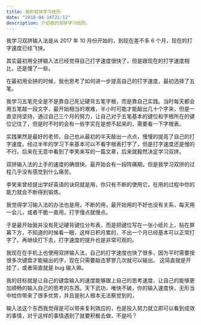 ```yaml
---
title: 我的双拼学习经历
date: "2018-04-14T21:12"
description: 介绍我的双拼学习经历。
---
```


我学习双拼输入法是从 2017 年 10 月份开始的，到现在差不多 6 个月，现在的打字速度已经飞快。

其实最初用全拼输入法已经觉得自己打字速度很快了，但是跟现在的打字速度相比，还是慢了一些。

在最初用全拼的时候，我也思考了如何进一步提高自己的打字速度，最初选择了五笔。

我学习五笔完全是不是靠自己死记硬背五笔字根，而是靠自己实践。当时每天都会用五笔敲一段文字，最开始相当的艰难，半小时可能才能敲出几十个字来，但是一直坚持坚持，通过自己三个月的努力，让自己对于五笔基本的键位和字根所在的键位记住了，但是时不时的会有一些字实在是想不起来的，需要看一下字根表。

实践果然是最好的老师，自己也从最初的半天敲出一点点，慢慢的提高了自己的打字速度。经过半年的学习下来基本可以不看字根表打字了，但是打字速度还是慢的不行。后来在无意中看到了李笑来写的一篇文章，后来就毅然决定学习双拼。

双拼输入法的上手的速度的确很快。最开始会有一段阵痛期，但是我学习双拼的过程几乎没有感觉到什么痛苦。

李笑来曾经提出学好英语的诀窍就是用，你只有不断的使用它，在用的过程中你的能力就会不断得到锻炼。

我觉得学习输入法的办法也是用，不断的用，最开始用的不好也没有关系，每天用一会儿，或者干脆一直用，打字慢点就慢点。

于是最开始我并没有死记硬背键位分布表，而是把键位写在一张小纸片上，贴在屏幕下方，不知道的时候看一眼，这样日积月累的，不出一个月已经基本可以正常打字了。再继续打下去，打字速度的提升也是非常可观的。

我现在在手机上也使用双拼输入法，自己的打字速度也快了很多，因为平时需要按很多次键盘才能输出的字，现在只需要敲击寥寥几次就可以输出。
这简直就是开挂了，或者简直就是 bug 输入嘛。

我的目标就是让自己的键盘输入的速度能够跟上自己的思考速度，让自己的能够更加顺畅的输入自己的思考的东西。天下武功，唯快不破，你的输入速度快，无形当中给你带来了很多优势，并且是别人根本无法察觉到的，

输入法这个东西我觉得是可以带来复利效应的，也是投入努力就立即可以看到成效的事情，对于这样的事情遇到了就要积极去做，不是吗？
